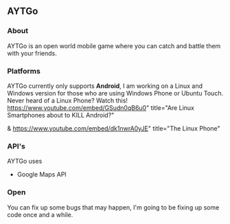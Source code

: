 ## AYTGo

### About
AYTGo is an open world mobile game where you can catch and battle them with your friends.

### Platforms
AYTGo currently only supports **Android**, I am working on a Linux and Windows version for those who are using Windows Phone or Ubuntu Touch. Never heard of a Linux Phone?
Watch this!
https://www.youtube.com/embed/GSudn0qB6u0" title="Are Linux Smartphones about to KILL Android?"

&
https://www.youtube.com/embed/dk1nwrA0yJE" title="The Linux Phone"

### API's
AYTGo uses 
- Google Maps API

### Open
You can fix up some bugs that may happen, I'm going to be fixing up some code once and a while.

